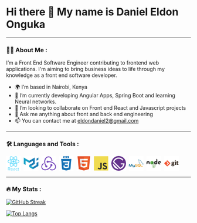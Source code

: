 # Hi there 👋 My name is Daniel Eldon Onguka

---

### :man_technologist: About Me :
I’m a Front End Software Engineer contributing to frontend web applications. I'm aiming to bring business ideas to life through my knowledge as a front end software developer.



- 🌍 I’m based in Nairobi, Kenya
- 🌱 I’m currently developing Angular Apps, Spring Boot and learning Neural networks. 
- 👯 I’m looking to collaborate on Front end React and Javascript projects
- 💬 Ask me anything about front and back end engineering
- 📫 You can contact me at eldondaniel2@gmail.com


---

### :hammer_and_wrench: Languages and Tools :
<div>
    <img src="https://github.com/devicons/devicon/blob/master/icons/react/react-original-wordmark.svg" title="React" alt="React" width="40" height="40"/>&nbsp;
    <img src="https://github.com/devicons/devicon/blob/master/icons/materialui/materialui-original.svg" title="Material UI" alt="Material UI" width="40" height="40"/>&nbsp;
  <img src="https://github.com/devicons/devicon/blob/master/icons/redux/redux-original.svg" title="Redux" alt="Redux " width="40" height="40"/>&nbsp;
  <img src="https://github.com/devicons/devicon/blob/master/icons/css3/css3-plain-wordmark.svg"  title="CSS3" alt="CSS" width="40" height="40"/>&nbsp;
  <img src="https://github.com/devicons/devicon/blob/master/icons/html5/html5-original.svg" title="HTML5" alt="HTML" width="40" height="40"/>&nbsp;
  <img src="https://github.com/devicons/devicon/blob/master/icons/javascript/javascript-original.svg" title="JavaScript" alt="JavaScript" width="40" height="40"/>&nbsp;
  <img src="https://github.com/devicons/devicon/blob/master/icons/gatsby/gatsby-original.svg" title="Gatsby"  alt="Gatsby" width="40" height="40"/>&nbsp;
  <img src="https://github.com/devicons/devicon/blob/master/icons/mysql/mysql-original-wordmark.svg" title="MySQL"  alt="MySQL" width="40" height="40"/>&nbsp;
  <img src="https://github.com/devicons/devicon/blob/master/icons/nodejs/nodejs-original-wordmark.svg" title="NodeJS" alt="NodeJS" width="40" height="40"/>&nbsp;
   <img src="https://github.com/devicons/devicon/blob/master/icons/git/git-original-wordmark.svg" title="Git" **alt="Git" width="40" height="40"/>
  </div>
  
  ---

### :fire: My Stats :
[![GitHub Streak](http://github-readme-streak-stats.herokuapp.com?user=Eldon-498&theme=dark&background=000000)](https://git.io/streak-stats)

[![Top Langs](https://github-readme-stats.vercel.app/api/top-langs/?username=Eldon-498)](https://github.com/anuraghazra/github-readme-stats)


